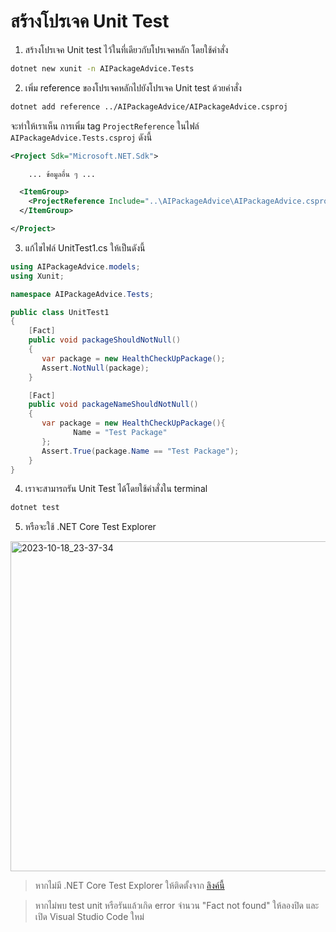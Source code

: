 
# สร้างโปรเจค Unit Test

1. สร้างโปรเจค Unit test ไว้ในที่เดียวกับโปรเจคหลัก โดยใช้คำสั่ง

```bash
dotnet new xunit -n AIPackageAdvice.Tests
```

2. เพิ่ม reference ของโปรเจคหลักไปยังโปรเจค Unit test ด้วยคำสั่ง

```bash
dotnet add reference ../AIPackageAdvice/AIPackageAdvice.csproj
```

จะทำให้เราเห็น การเพิ่ม tag `ProjectReference` ในไฟล์ `AIPackageAdvice.Tests.csproj` ดังนี้

```xml
<Project Sdk="Microsoft.NET.Sdk">

    ... ข้อมูลอื่น ๆ ...

  <ItemGroup>
    <ProjectReference Include="..\AIPackageAdvice\AIPackageAdvice.csproj" />
  </ItemGroup>

</Project>
```

3. แก้ไขไฟล์ UnitTest1.cs ให้เป็นดังนี้

```cs
using AIPackageAdvice.models;
using Xunit;

namespace AIPackageAdvice.Tests;

public class UnitTest1
{
    [Fact]
    public void packageShouldNotNull()
    {
       var package = new HealthCheckUpPackage();
       Assert.NotNull(package);
    }

    [Fact]
    public void packageNameShouldNotNull()
    {
       var package = new HealthCheckUpPackage(){
              Name = "Test Package"
       };
       Assert.True(package.Name == "Test Package");
    }
}
```

4. เราจะสามารถรัน Unit Test ได้โดยใช้คำสั่งใน terminal 

```bash
dotnet test
```

5. หรือจะใช้ .NET Core Test Explorer 

<img width="528" alt="2023-10-18_23-37-34" src="https://github.com/microsoft/semantic-kernel/assets/85179/7d7f3e3e-acd5-43d1-a61f-6adc77e215ef">

> หากไม่มี .NET Core Test Explorer ให้ติดตั้งจาก [ลิงค์นี้](https://marketplace.visualstudio.com/items?itemName=formulahendry.dotnet-test-explorer)

> หากไม่พบ test unit หรือรันแล้วเกิด error จำนวน "Fact not found" ให้ลองปิด และเปิด Visual Studio Code ใหม่ 
